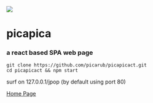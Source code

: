 ![](https://picapica.pw/r/l.png)
# picapica
### a react based SPA web page

    git clone https://github.com/picarub/picapicact.git
    cd picapicact && npm start

 surf on 127.0.0.1/jpop  (by default using port 80)

[Home Page](https://picapica.pw/a/jpop)
